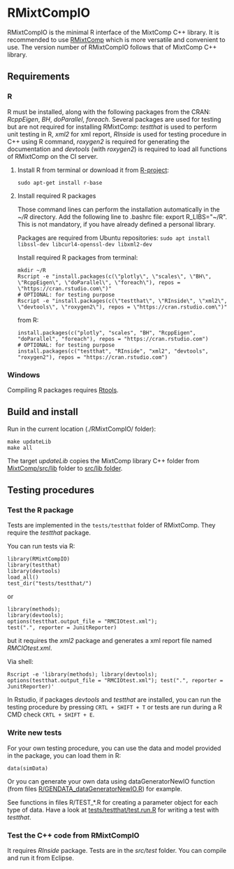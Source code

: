 # RMixtCompIO

RMixtCompIO is the minimal R interface of the MixtComp C++ library. It is recommended to use [RMixtComp](../RMixtComp) which is more versatile and convenient to use. The version number of RMixtCompIO follows that of MixtComp C++ library. 

## Requirements

### R

R must be installed, along with the following packages from the CRAN: *RcppEigen*, *BH*, *doParallel*, *foreach*. Several packages are used for testing but are not required for installing RMixtComp: *testthat* is used to perform unit testing in R, *xml2* for xml report, *RInside* is used for testing procedure in C++ using R command, *roxygen2* is required for generating the documentation and *devtools* (with *roxygen2*) is required to load all functions of RMixtComp on the CI server.

1. Install R from terminal or download it from [R-project](https://www.r-project.org/):
    ```
    sudo apt-get install r-base
    ```

2. Install required R packages

    Those command lines can perform the installation automatically in the *~/R* directory.
    Add the following line to .bashrc file: export R_LIBS="~/R". This is not mandatory, if you have already defined a personal library.

    Packages are required from Ubuntu repositories: 
    ```sudo apt install libssl-dev libcurl4-openssl-dev libxml2-dev```
    
    Install required R packages from terminal:
    ```
    mkdir ~/R
    Rscript -e "install.packages(c(\"plotly\", \"scales\", \"BH\", \"RcppEigen\", \"doParallel\", \"foreach\"), repos = \"https://cran.rstudio.com\")"
    # OPTIONAL: for testing purpose
    Rscript -e "install.packages(c(\"testthat\", \"RInside\", \"xml2\", \"devtools\", \"roxygen2\"), repos = \"https://cran.rstudio.com\")"
    ```
    from R:
    ```
    install.packages(c("plotly", "scales", "BH", "RcppEigen", "doParallel", "foreach"), repos = "https://cran.rstudio.com")
    # OPTIONAL: for testing purpose
    install.packages(c("testthat", "RInside", "xml2", "devtools", "roxygen2"), repos = "https://cran.rstudio.com")
    ```

### Windows

Compiling R packages requires [Rtools](https://cran.r-project.org/bin/windows/Rtools/).


## Build and install

Run in the current location (./RMixtCompIO/ folder):

```
make updateLib
make all
```

The target *updateLib* copies the MixtComp library C++ folder from [MixtComp/src/lib](../MixtComp/src/lib) folder to [src/lib folder](src/lib).

## Testing procedures

### Test the R package

Tests are implemented in the `tests/testthat` folder of RMixtComp. They require the *testthat* package.

You can run tests via R:

```
library(RMixtCompIO)
library(testthat)
library(devtools)
load_all()
test_dir("tests/testthat/")
```
or 
```
library(methods); 
library(devtools); 
options(testthat.output_file = "RMCIOtest.xml"); 
test(".", reporter = JunitReporter)
```
but it requires the *xml2* package and generates a xml report file named *RMCIOtest.xml*.

Via shell:
```
Rscript -e 'library(methods); library(devtools); options(testthat.output_file = "RMCIOtest.xml"); test(".", reporter = JunitReporter)'
```

In Rstudio, if packages *devtools* and *testthat* are installed, you can run the testing procedure by pressing `CRTL + SHIFT + T` or tests are run during a R CMD check `CRTL + SHIFT + E`.



### Write new tests

For your own testing procedure, you can use the data and model provided in the package, you can load them in R:
```
data(simData)
```

Or you can generate your own data using dataGeneratorNewIO function (from files [R/GENDATA_dataGeneratorNewIO.R](R/GENDATA_dataGeneratorNewIO.R)) for example.

See functions in files R/TEST_\*.R for creating a parameter object for each type of data. Have a look at [tests/testthat/test.run.R](tests/testthat/test.run.R) for writing a test with *testthat*.

### Test the C++ code from RMixtCompIO

It requires *RInside* package. Tests are in the *src/test* folder. You can compile and run it from Eclipse.
